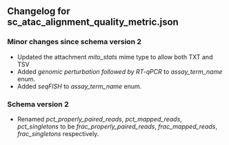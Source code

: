 ## Changelog for sc_atac_alignment_quality_metric.json

### Minor changes since schema version 2

* Updated the attachment *mito_stats* mime type to allow both TXT and TSV
* Added *genomic perturbation followed by RT-qPCR* to *assay_term_name* enum.
* Added *seqFISH* to *assay_term_name* enum.

### Schema version 2

* Renamed *pct_properly_paired_reads*, *pct_mapped_reads*, *pct_singletons* to be *frac_properly_paired_reads*, *frac_mapped_reads*, *frac_singletons* respectively.